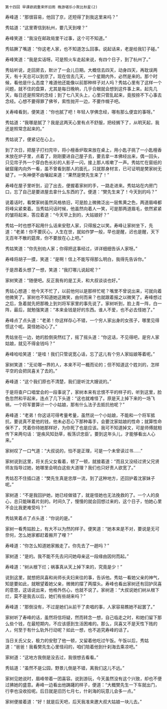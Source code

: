     第十四回 早课欲疏重来怀旧雨 晚游堪乐小聚比秋星(2) 

   寿峰道：“那很容易，他回了京，还短得了到我这里来吗？”

   秀姑道：“这里寄信到杭州，要几天到哩？”

   寿峰笑道：“我没在邮政局里干过事，这个可不知道。”

   秀姑撅了嘴道：“你这老人家，也不知道怎么回事。说起话来，老是给我钉子碰。”

   寿峰笑道：“我是实话呀。可是照火车走起来说，有四个日子，到了杭州了。”

   秀姑听说，走回房去，默计了一会儿日期。大概信去四天，动身四天，再耽误两天，有十天总可以到京了。现在信去几天，一个星期内外，必然是来的。那个时候，看他是什么态度？难道他还能像以前那种样子对人吗？秀姑心里有了这样一个问题，就不住的盘算，尤其是每日晚晌，几乎合眼就会想到这件事上来。起先几天，每日还是照常的念经；到了七八天头上，心里只管乱起来，竟按捺不下心事去念经。心想不要得罪了佛爷，索性抛开一边，不要作幌子吧。

   关寿峰看到，便笑道：“你也腻了吧！年轻人学佛念经，哪有那么便宜的事呀。”

   秀姑道：“我哪是腻了？我是这两天心里有点不舒服，把经搁下了，从明天起，我还是照常念起来的。”

   秀姑说了，便紧记在心上。

   到了次日，把屋子打扫完毕，将小檀香炉取来放在桌上，用小匙子挑了一小匙檀香末放在炉子里，点着了，刚刚要进自己屋子去，要去拿一本佛经出来，偶一回头，只见帘子外一个穿白色长衫的人影子一闪，接上那人咳嗽了一声。秀姑忙在窗纸的破窟窿内向外一看，虽不曾看到那人的面孔，只就那身材言，已可证明是樊家树无疑了。一失神便不由嚷起来道：“果然是樊先生来了！”

   寿峰在屋子里听到，迎了出去，便握着家树的手，一路走进来。秀姑站在内房门口，忘了自己是要进屋去拿什么东西的了。便道：“樊先生来了！今天到的吗？”

   说着话时，看樊家树虽然风格依旧，可是脸上微微泛出一层焦黄之色，两道眉峰都将峰尖紧束着。当秀姑问话时候，他虽然向着人一笑，可是那两道眉毛，依然紧紧的皱将起来，答应着道：“今天早上到的，大姑娘好？”

   秀姑一时也想不起用什么话来安慰人家，只得报之以笑。寿峰让家树坐下，先道：“老弟！你不要灰心，人生在世，就如作梦一般，早也是醒，迟也是醒，天下无百年不散的筵席，你不要放在心上吧。”

   秀姑笑道：“你先别劝人家；你得把这事经过，详详细细告诉人家呀。”

   寿峰将胡子一摸，笑道：“是啊！信上不能写得那么明白，我得先告诉你。”

   于是昂着头想了一想，笑道：“我打哪儿说起呢？”

   家树笑道：“随便吧。反正我有的是工夫，和大叔谈谈也好。”

   秀姑心想道：他今天不忙了，以前他何以是那样忙呢？嘴里不曾说出来，可就向着他微笑了。家树也不知道她这微笑，由何而来？也就跟着报之以微笑了。寿峰想过之后，急着就先把那晚上到刘将军家里的事先说了。家树听到，脸上青一阵，白一阵，最后，就勉强笑道：“本来金钱是好的东西。谁人不爱，也不必去怪她了。”

   寿峰点了点头道：“老弟！你这样存心不错，一个穷人家出身的女孩子，哪里见得惯这个呢。莫怪她动心了。”

   秀姑坐在一边，她的脸倒突然红了，摇了摇头道：“你这话，不见得吧，是穷人家姑娘，就见不得金钱吗？”

   寿峰哈哈笑道：“是哇！我们只管说宽心话，忘了这儿有个穷人家姑娘等着呢。”

   家树笑道：“无论哪一界的人，本来不可一概而论的；但不知道这个姓刘的，怎样平空的会把凤喜关了去的。”

   寿峰道：“这个我们原也不清楚，我们是听沈大嫂说的。”

   于是将查户口唱堂会的一段事说了，家树本来有忿恨不平的样子的，听到这里，脸色忽然和平起来，连点了几下头道：“这也就难怪了。原是天上掉下来的一场飞祸，一个将军要算计一个小姑娘，那有什么法子去抵抗他呢？”

   寿峰道：“老弟！你这话可得考量考量，虽然说一个小姑娘，不能和一个将军抵抗，要说真不爱他的钱，他未必忍心下那种毒手，会要沈家姑娘的性命；就算性命保不了，凭着你待她那样好，为你死了也是应该。我可不知道掉文，可是师傅就相传下来两句话：‘是疾风知劲草，板荡识忠臣’。要到这年头儿，才能够看出人心来。”

   家树叹了一口气道：“大叔说的，怕不是正理，可是一个未曾读过书……”

   家树说到这里，将关氏父女看着，顿了一顿，就接着道：“而且又没经过贤父兄贤师友指导过她，她哪里会明白这些大道理？我们也只好责人欲宽了。”

   秀姑忍不住插口道：“樊先生真是忠厚一流，到了这种地方，还回护着沈家妹子呢。”

   家树道：“不是我回护她，她已经做错了，就是怪她也无法挽救的了。一个人的良心，总只能昧着片刻的。时间久了，慢慢的就会回想过来的，这个日子，怕她心里不会比我更难受吗？”

   秀姑笑着点了点头道：“你说的是。”

   家树一看秀姑脸上，有大不以为然的样子。便笑道：“她本来是不对，要说是无可奈何，怎么她家都赶着搬开了哩？”

   寿峰道：“你怎么知道她家搬走了。你先去了一趟吗？”

   家树道：“是的。我不能不先去问问她母亲这一段缘由因何而起。”

   寿峰道：“树从根下烂；祸事真从天上掉下来的，究竟是少！”

   说到这里，就想把凤喜和尚师长夫妇来往的事，告诉他。秀姑一看她父亲的神气，知是要如此，就眼望着她父亲，微微的摆了两摆头。寿峰也看出家树还有回护凤喜的意思，这话说出来，他格外伤心，也就不说了。家树道：“大叔说她们树从根下烂，莫不是我去以后，她们有些胡来吗？”

   寿峰道：“那倒没有，不过是她们从前干了卖唱的事，人家容易瞧她不起罢了。”

   家树听了寿峰的话，虽然将信将疑，然而转念一想，自己临走之时，和她们留下那么些个钱，在最短期内，不应该感到生活困难的。那么，凤喜又不是天性下贱的人，何至于有什么轨外行动呢？如此一想，也不追究寿峰的话了。

   当日关氏父女，极力的安慰了他一顿，又留着他吃过午饭。午饭以后，秀姑道：“爸爸！我看樊先生心里怪闷的，咱们陪着他到什刹海去乘凉吧。”

   家树道：“这地方我倒是没去过，我很想去看看。”

   秀姑道：“虽然不是公园，野景儿倒是不错，离我们这儿不远。”

   家树见她说时，眉峰带着一团喜容。说到游玩，今天虽然没有这个兴致，却也不便过拂她的盛意。寿峰一边看出他踌躇的样子，便道：“大概樊先生一下车就出门，行李也没收拾呢。后日就是旧历七月七，什刹海的玩意儿会多一点。”

   家树便接着道：“好！就是后天吧，后天我准来邀大叔大姑娘一块儿去。”

